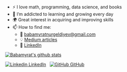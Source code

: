 
- :zap: I love math, programming, data science, and books
- 🌱 I’m addicted to learning and growing every day
- :earth_africa: Great interest in acquiring and improving skills
- 📫 How to find me: 
  - :email: babamyratnurgeldiyev@gmail.com 
  - :bulb: [Medium articles](https://medium.com/@babamyratnurgeldiyev_96773)
  - :office: [LinkedIn](https://www.linkedin.com/in/babamyrat-nurgeldiyev-2808b91ab/) 

 [![Babamyrat's github stats](https://github-readme-stats.vercel.app/api?username=babamyrat1003&count_private=true&show_icons=true&theme=radical&hide_rank=false)](https://github.com/babamyrat1003/github-readme-stats) 
 
 [![Linkedin](https://i.stack.imgur.com/gVE0j.png) LinkedIn](https://www.linkedin.com/in/babamyrat-nurgeldiyev-2808b91ab)
&nbsp;
[![GitHub](https://i.stack.imgur.com/tskMh.png) GitHub](https://github.com/)

<!-- 
 [![Top Langs](https://github-readme-stats.vercel.app/api/top-langs/?username=babamyrat1003)](https://github.com/babamyrat1003/github-readme-stats) 



**babamyrat1003/babamyrat1003** is a ✨ _special_ ✨ repository because its `README.md` (this file) appears on your GitHub profile.


